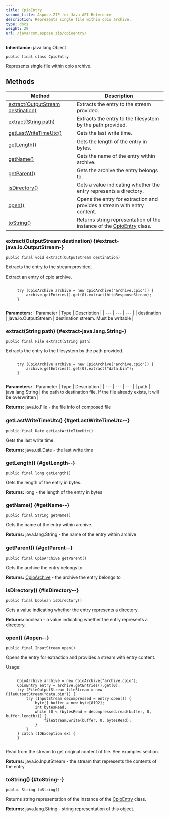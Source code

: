 ```yaml
---
title: CpioEntry
second_title: Aspose.ZIP for Java API Reference
description: Represents single file within cpio archive.
type: docs
weight: 29
url: /java/com.aspose.zip/cpioentry/
---
```


**Inheritance:**
java.lang.Object
```
public final class CpioEntry
```

Represents single file within cpio archive.
## Methods

| Method | Description |
| --- | --- |
| [extract(OutputStream destination)](#extract-java.io.OutputStream-) | Extracts the entry to the stream provided. |
| [extract(String path)](#extract-java.lang.String-) | Extracts the entry to the filesystem by the path provided. |
| [getLastWriteTimeUtc()](#getLastWriteTimeUtc--) | Gets the last write time. |
| [getLength()](#getLength--) | Gets the length of the entry in bytes. |
| [getName()](#getName--) | Gets the name of the entry within archive. |
| [getParent()](#getParent--) | Gets the archive the entry belongs to. |
| [isDirectory()](#isDirectory--) | Gets a value indicating whether the entry represents a directory. |
| [open()](#open--) | Opens the entry for extraction and provides a stream with entry content. |
| [toString()](#toString--) | Returns string representation of the instance of the [CpioEntry](../../com.aspose.zip/cpioentry) class. |
### extract(OutputStream destination) {#extract-java.io.OutputStream-}
```
public final void extract(OutputStream destination)
```


Extracts the entry to the stream provided.

Extract an entry of cpio archive.

```

     try (CpioArchive archive = new CpioArchive("archive.cpio")) {
         archive.getEntries().get(0).extract(httpResponseStream);
     }
 
```



**Parameters:**
| Parameter | Type | Description |
| --- | --- | --- |
| destination | java.io.OutputStream | destination stream. Must be writable |

### extract(String path) {#extract-java.lang.String-}
```
public final File extract(String path)
```


Extracts the entry to the filesystem by the path provided.

```

     try (CpioArchive archive = new CpioArchive("archive.cpio")) {
         archive.getEntries().get(0).extract("data.bin");
     }
 
```



**Parameters:**
| Parameter | Type | Description |
| --- | --- | --- |
| path | java.lang.String | the path to destination file. If the file already exists, it will be overwritten |

**Returns:**
java.io.File - the file info of composed file
### getLastWriteTimeUtc() {#getLastWriteTimeUtc--}
```
public final Date getLastWriteTimeUtc()
```


Gets the last write time.

**Returns:**
java.util.Date - the last write time
### getLength() {#getLength--}
```
public final long getLength()
```


Gets the length of the entry in bytes.

**Returns:**
long - the length of the entry in bytes
### getName() {#getName--}
```
public final String getName()
```


Gets the name of the entry within archive.

**Returns:**
java.lang.String - the name of the entry within archive
### getParent() {#getParent--}
```
public final CpioArchive getParent()
```


Gets the archive the entry belongs to.

**Returns:**
[CpioArchive](../../com.aspose.zip/cpioarchive) - the archive the entry belongs to
### isDirectory() {#isDirectory--}
```
public final boolean isDirectory()
```


Gets a value indicating whether the entry represents a directory.

**Returns:**
boolean - a value indicating whether the entry represents a directory.
### open() {#open--}
```
public final InputStream open()
```


Opens the entry for extraction and provides a stream with entry content.

Usage:

```

     CpioArchive archive = new CpioArchive("archive.cpio");
     CpioEntry entry = archive.getEntries().get(0);
     try (FileOutputStream fileStream = new FileOutputStream("data.bin")) {
         try (InputStream decompressed = entry.open()) {
             byte[] buffer = new byte[8192];
             int bytesRead;
             while (0 < (bytesRead = decompressed.read(buffer, 0, buffer.length))) {
                 fileStream.write(buffer, 0, bytesRead);
             }
         }
     } catch (IOException ex) {
     }
 
```

Read from the stream to get original content of file. See examples section.

**Returns:**
java.io.InputStream - the stream that represents the contents of the entry
### toString() {#toString--}
```
public String toString()
```


Returns string representation of the instance of the [CpioEntry](../../com.aspose.zip/cpioentry) class.

**Returns:**
java.lang.String - string representation of this object.
